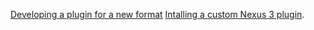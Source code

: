[Developing a plugin for a new format](./format-plugin.html)
[Intalling a custom Nexus 3 plugin](./plugin-install.html).